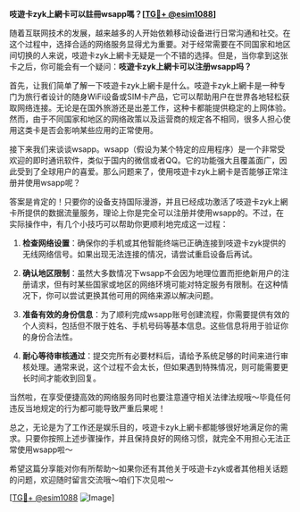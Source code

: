 **吱遊卡zyk上網卡可以註冊wsapp嗎？[[TG💪+ @esim1088](https://t.me/s/esim1088)]**

随着互联网技术的发展，越来越多的人开始依赖移动设备进行日常沟通和社交。在这个过程中，选择合适的网络服务显得尤为重要。对于经常需要在不同国家和地区间切换的人来说，吱遊卡zyk上網卡无疑是一个不错的选择。但是，当你拿到这张卡之后，你可能会有一个疑问：**吱遊卡zyk上網卡可以注册wsapp吗？**

首先，让我们简单了解一下吱遊卡zyk上網卡是什么。吱遊卡zyk上網卡是一种专门为旅行者设计的随身WiFi设备或SIM卡产品，它可以帮助用户在世界各地轻松获取网络连接。无论是在国外旅游还是出差工作，这种卡都能提供稳定的上网体验。然而，由于不同国家和地区的网络政策以及运营商的规定各不相同，很多人担心使用这类卡是否会影响某些应用的正常使用。

接下来我们来谈谈wsapp。wsapp（假设为某个特定的应用程序）是一个非常受欢迎的即时通讯软件，类似于国内的微信或者QQ。它的功能强大且覆盖面广，因此受到了全球用户的喜爱。那么问题来了，使用吱遊卡zyk上網卡是否能够正常注册并使用wsapp呢？

答案是肯定的！只要你的设备支持国际漫游，并且已经成功激活了吱遊卡zyk上網卡所提供的数据流量服务，理论上你是完全可以注册并使用wsapp的。不过，在实际操作中，有几个小技巧可以帮助你更顺利地完成这一过程：

1. **检查网络设置**：确保你的手机或其他智能终端已正确连接到吱遊卡zyk提供的无线网络信号。如果出现无法连接的情况，请尝试重启设备后再试。
   
2. **确认地区限制**：虽然大多数情况下wsapp不会因为地理位置而拒绝新用户的注册请求，但有时某些国家或地区的网络环境可能对特定服务有限制。在这种情况下，你可以尝试更换其他可用的网络来源以解决问题。

3. **准备有效的身份信息**：为了顺利完成wsapp账号创建流程，你需要提供有效的个人资料，包括但不限于姓名、手机号码等基本信息。这些信息将用于验证你的身份合法性。

4. **耐心等待审核通过**：提交完所有必要材料后，请给予系统足够的时间来进行审核处理。通常来说，这个过程不会太长，但如果遇到特殊情况，则可能需要更长时间才能收到回复。

当然啦，在享受便捷高效的网络服务同时也要注意遵守相关法律法规哦～毕竟任何违反当地规定的行为都可能导致严重后果呢！

总之，无论是为了工作还是娱乐目的，吱遊卡zyk上網卡都能够很好地满足你的需求。只要你按照上述步骤操作，并且保持良好的网络习惯，就完全不用担心无法正常使用wsapp啦～

希望这篇分享能对你有所帮助～如果你还有其他关于吱遊卡zyk或者其他相关话题的问题，欢迎随时留言交流哦～咱们下次见啦～

[[TG💪+ @esim1088](https://t.me/s/esim1088) ![Image](https://i.postimg.cc/4NQfJmqS/Snipaste-2025-05-13-00-14-12.png)]